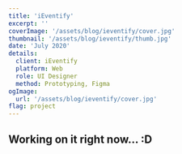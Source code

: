 ```yaml
---
title: 'iEventify'
excerpt: ''
coverImage: '/assets/blog/ieventify/cover.jpg'
thumbnail: '/assets/blog/ieventify/thumb.jpg'
date: 'July 2020'
details:
  client: iEventify
  platform: Web
  role: UI Designer
  method: Prototyping, Figma
ogImage:
  url: '/assets/blog/ieventify/cover.jpg'
flag: project
---
```


## Working on it right now... :D